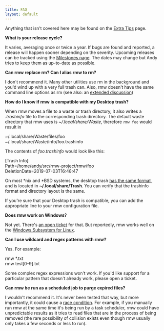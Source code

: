 ```yaml
---
title: FAQ
layout: default
---
```


Anything that isn't covered here may be found on the <a
href="/extra_tips.html">Extra Tips</a> page.

**What is your release cycle?**

It varies, averaging once or twice a year. If bugs are found and
reported, a release will happen sooner depending on the severity.
Upcoming releases can be tracked using the [Milestones
page](https://github.com/theimpossibleastronaut/rmw/milestones). The
dates may change but Andy tries to keep them as up-to-date as
possible.

**Can rmw replace rm? Can I alias rmw to rm?**

I don't recommend it. Many other utilities use rm in the background and
you'd wind up with a very full trash can. Also, rmw doesn't have the
same command line options as rm (see also: an <a
href="https://github.com/theimpossibleastronaut/rmw/discussions/305">extended
discussion</a>)

**How do I know if rmw is compatible with my Desktop trash?**

When rmw moves a file to a waste or trash directory, it also writes a
*.trashinfo* file to the corresponding trash directory. The default
waste directory that rmw uses is *~/.local/share/Waste*, therefore
<code class="w3-codespan">rmw foo</code> would result in

<p class="w3-code">
  ~/.local/share/Waste/files/foo<br />
  ~/.local/share/Waste/info/foo.trashinfo
</p>

<a id="dot_trashinfo">The contents of *foo.trashinfo* would look like this:</a>

<p class="w3-code">
  [Trash Info]<br />
  Path=/home/andy/src/rmw-project/rmw/foo<br />
  DeletionDate=2019-07-03T16:48:47
</p>

On most *nix and *BSD systems, the desktop trash [has the same
format](https://specifications.freedesktop.org/trash-spec/trashspec-latest.html),
and is located in **~/.local/share/Trash**. You can verify that the
trashinfo format and directory layout is the same.

If you're sure that your Desktop trash is compatible, you can add the
appropriate line to your rmw configuration file.

**Does rmw work on Windows?**

Not yet. There's [an open
ticket](https://github.com/theimpossibleastronaut/rmw/issues/71) for
that. But reportedly, rmw works well on the <a
href="https://github.com/ethanhs/WSL-Programs">Windows Subsystem for
Linux</a>.

**Can I use wildcard and regex patterns with rmw?**

Yes. For example:

<p class="w3-code">
  rmw *.txt<br />
  rmw test[0-9].txt
</p>

Some complex regex expressions won't work. If you'd like support
for a particular pattern that doesn't already work, please open a
ticket.

**Can rmw be run as a scheduled job to purge expired files?**

I wouldn't recommend it. It's never been tested that way, but more
importantly, it could cause a <a
href="https://devopedia.org/race-condition-software">race
condition</a>. For example, if you manually run rmw at the same time
it's being run by a task scheduler, rmw could have unpredictable
results as it tries to read files that are in the process of being
removed (the rare possibility of collision exists even though rmw
usually only takes a few seconds or less to run).

